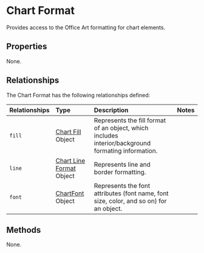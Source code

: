# Chart Format
Provides access to the Office Art formatting for chart elements.

## Properties
None.

## Relationships
The Chart Format has the following relationships defined:

| Relationships    | Type    |Description|Notes |
|:-----------------|:--------|:----------|:-----|
| `fill`          |[Chart Fill](chartFill.md) Object | Represents the fill format of an object, which includes interior/background formating information. 
| `line`          |[Chart Line Format](chartLineFormat.md) Object | Represents line and border formatting.
| `font`          |[ChartFont](chartFont.md) Object | Represents the font attributes (font name, font size, color, and so on) for an object. 


## Methods
None.